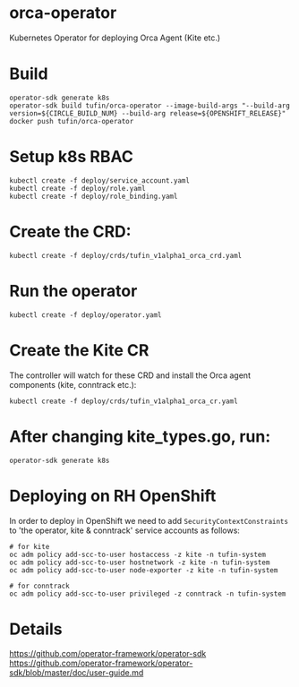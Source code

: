 # orca-operator
Kubernetes Operator for deploying Orca Agent (Kite etc.)

# Build
```
operator-sdk generate k8s
operator-sdk build tufin/orca-operator --image-build-args "--build-arg version=${CIRCLE_BUILD_NUM} --build-arg release=${OPENSHIFT_RELEASE}"
docker push tufin/orca-operator
```

# Setup k8s RBAC 
```
kubectl create -f deploy/service_account.yaml
kubectl create -f deploy/role.yaml
kubectl create -f deploy/role_binding.yaml
```

# Create the CRD:
```
kubectl create -f deploy/crds/tufin_v1alpha1_orca_crd.yaml
```

# Run the operator
```
kubectl create -f deploy/operator.yaml
```

# Create the Kite CR
The controller will watch for these CRD and install the Orca agent components (kite, conntrack etc.):
```
kubectl create -f deploy/crds/tufin_v1alpha1_orca_cr.yaml
```

# After changing kite_types.go, run:
```
operator-sdk generate k8s
```

# Deploying on RH OpenShift
In order to deploy in OpenShift we need to add `SecurityContextConstraints` 
to 'the operator, kite & conntrack' service accounts as follows:

```
# for kite
oc adm policy add-scc-to-user hostaccess -z kite -n tufin-system
oc adm policy add-scc-to-user hostnetwork -z kite -n tufin-system
oc adm policy add-scc-to-user node-exporter -z kite -n tufin-system

# for conntrack
oc adm policy add-scc-to-user privileged -z conntrack -n tufin-system
```

# Details
https://github.com/operator-framework/operator-sdk
https://github.com/operator-framework/operator-sdk/blob/master/doc/user-guide.md

